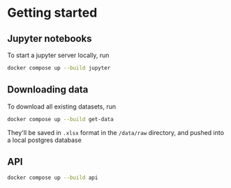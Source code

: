 # Getting started

## Jupyter notebooks

To start a jupyter server locally, run

```sh
docker compose up --build jupyter
```

## Downloading data

To download all existing datasets, run

```sh
docker compose up --build get-data
```

They'll be saved in `.xlsx` format in the `/data/raw` directory, and pushed into a local postgres database

## API

```sh
docker compose up --build api
```
